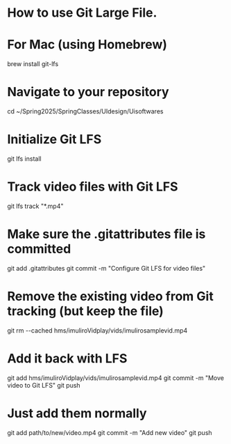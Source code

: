 # How to use Git Large File.

# For Mac (using Homebrew)
brew install git-lfs




# Navigate to your repository
cd ~/Spring2025/SpringClasses/UIdesign/Uisoftwares
# Initialize Git LFS
git lfs install
# Track video files with Git LFS
git lfs track "*.mp4"
# Make sure the .gitattributes file is committed
git add .gitattributes
git commit -m "Configure Git LFS for video files"



# Remove the existing video from Git tracking (but keep the file)
git rm --cached hms/imuliroVidplay/vids/imulirosamplevid.mp4
# Add it back with LFS
git add hms/imuliroVidplay/vids/imulirosamplevid.mp4
git commit -m "Move video to Git LFS"
git push


# Just add them normally
git add path/to/new/video.mp4
git commit -m "Add new video"
git push
